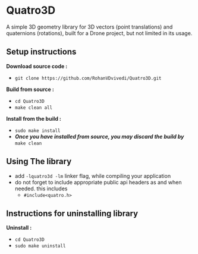 # Quatro3D
A simple 3D geometry library for 3D vectors (point translations) and quaternions (rotations), built for a Drone project, but not limited in its usage.

## Setup instructions

**Download source code :**
 * `git clone https://github.com/RohanVDvivedi/Quatro3D.git`

**Build from source :**
 * `cd Quatro3D`
 * `make clean all`

**Install from the build :**
 * `sudo make install`
 * ***Once you have installed from source, you may discard the build by*** `make clean`

## Using The library
 * add `-lquatro3d -lm` linker flag, while compiling your application
 * do not forget to include appropriate public api headers as and when needed. this includes
   * `#include<quatro.h>`

## Instructions for uninstalling library

**Uninstall :**
 * `cd Quatro3D`
 * `sudo make uninstall`
